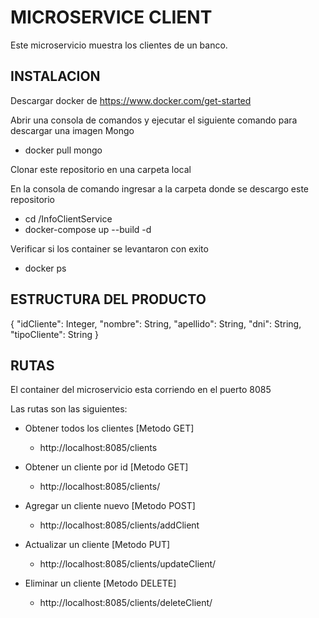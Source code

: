 # MICROSERVICE CLIENT
Este microservicio muestra los clientes de un banco.

## INSTALACION
Descargar docker de https://www.docker.com/get-started

Abrir una consola de comandos y ejecutar el siguiente comando para descargar una imagen Mongo
- docker pull mongo

Clonar este repositorio en una carpeta local

En la consola de comando ingresar a la carpeta donde se descargo este repositorio
- cd <ruta>/InfoClientService
- docker-compose up --build -d

Verificar si los container se levantaron con exito
- docker ps

## ESTRUCTURA DEL PRODUCTO
{
  "idCliente": Integer,
  "nombre": String,
  "apellido": String,
  "dni": String,
  "tipoCliente": String
}

## RUTAS
El container del microservicio esta corriendo en el puerto 8085

Las rutas son las siguientes:

- Obtener todos los clientes [Metodo GET]
  - http://localhost:8085/clients

- Obtener un cliente por id [Metodo GET]
  - http://localhost:8085/clients/<id>

- Agregar un cliente nuevo [Metodo POST]
  - http://localhost:8085/clients/addClient

- Actualizar un cliente [Metodo PUT]
  - http://localhost:8085/clients/updateClient/<id>

- Eliminar un cliente [Metodo DELETE]
  - http://localhost:8085/clients/deleteClient/<id>
